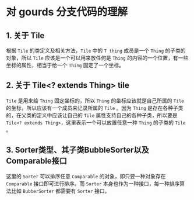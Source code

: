 # 对 gourds 分支代码的理解

## 1. 关于 Tile

根据 `Tile` 的类定义及相关方法，`Tile` 中的 `T thing` 成员是一个 `Thing` 的子类的对象，所以 `Tile` 应该是一个可以用来放任何是 `Thing` 的内容的一个位置，有一些坐标的属性，相当于给一个 `Thing` 固定了一个坐标。

## 2. 关于 Tile<? extends Thing> tile

`Tile` 是用来给 `Thing` 固定坐标的，所以 `Thing` 的坐标应该就是自己所属的 `Tile` 的坐标，所以应该有一个成员来记录所属的 `Tile` 。因为 `Thing` 是存在各种子类的，在父类的定义中应该让自己的 `Tile` 属性支持自己的各种子类，所以要是 `Tile<? extends Thing>`，这里表示一个可以放置任意一种 `Thing` 的子类的 `Tile` 。

## 3. Sorter类型、其子类BubbleSorter以及Comparable接口

这里的 `Sorter` 可以排序任意 `Comparable` 的对象，即只要一种对象存在 `Comparable` 接口即可进行排序。而 `Sorter` 本身也作为一种接口，每一种排序算法比如 `BubberSorter` 都需要有 `Sorter` 接口。